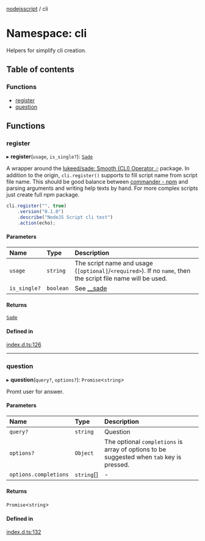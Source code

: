 [nodejsscript](../README.md) / cli

# Namespace: cli

Helpers for simplify cli creation.

## Table of contents

### Functions

- [register](cli.md#register)
- [question](cli.md#question)

## Functions

### register

▸ **register**(`usage`, `is_single?`): [`Sade`](../interfaces/sade.Sade.md)

A wrapper around the [lukeed/sade: Smooth (CLI) Operator 🎶](https://github.com/lukeed/sade) package.
In addition to the origin, `cli.register()` supports to fill script name from script file name.
This should be good balance between [commander - npm](https://www.npmjs.com/package/commander) and parsing arguments and writing help texts by hand.
For more complex scripts just create full npm package.
```js
cli.register("", true)
	.version("0.1.0")
	.describe("NodeJS Script cli test")
	.action(echo);
```

#### Parameters

| Name | Type | Description |
| :------ | :------ | :------ |
| `usage` | `string` | The script name and usage (`[optional]`/`<required>`). If no `name`, then the script file name will be used. |
| `is_single?` | `boolean` | See [__sade](../README.md#__sade) |

#### Returns

[`Sade`](../interfaces/sade.Sade.md)

#### Defined in

[index.d.ts:126](https://github.com/jaandrle/nodejsscript/blob/0f08352/index.d.ts#L126)

___

### question

▸ **question**(`query?`, `options?`): `Promise`<`string`\>

Promt user for answer.

#### Parameters

| Name | Type | Description |
| :------ | :------ | :------ |
| `query?` | `string` | Question |
| `options?` | `Object` | The optional `completions` is array of options to be suggested when `tab` key is pressed. |
| `options.completions` | `string`[] | - |

#### Returns

`Promise`<`string`\>

#### Defined in

[index.d.ts:132](https://github.com/jaandrle/nodejsscript/blob/0f08352/index.d.ts#L132)
